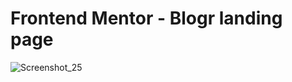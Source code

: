 **<h1>Frontend Mentor - Blogr landing page</h1>**
![Screenshot_25](https://user-images.githubusercontent.com/89866871/190208810-d956f099-be0a-4e3d-8300-0aaff586c2dd.jpg)

